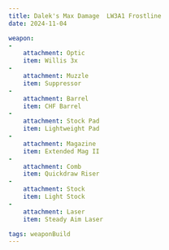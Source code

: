 ```yaml
---
title: Dalek's Max Damage  LW3A1 Frostline
date: 2024-11-04

weapon: 
-
    attachment: Optic
    item: Willis 3x 
-
    attachment: Muzzle
    item: Suppressor 
-
    attachment: Barrel
    item: CHF Barrel
-
    attachment: Stock Pad
    item: Lightweight Pad 
-
    attachment: Magazine
    item: Extended Mag II
-
    attachment: Comb  
    item: Quickdraw Riser 
-
    attachment: Stock  
    item: Light Stock
-
    attachment: Laser  
    item: Steady Aim Laser

tags: weaponBuild
---
```


